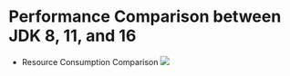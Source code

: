 # Performance Comparison between JDK 8, 11, and 16

- Resource Consumption Comparison
![](https://github.com/AzarguNazari/JDK-performance-comparison/blob/main/images/result.png?raw=true)

